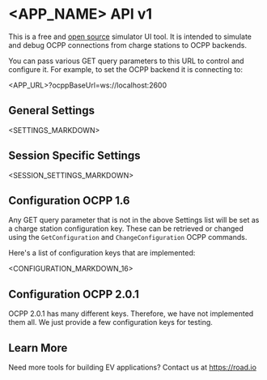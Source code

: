 # <APP_NAME> API v1

This is a free and
[open source](https://github.com/e-flux-platform/chargestation) simulator UI
tool. It is intended to simulate and debug OCPP connections from charge stations
to OCPP backends.

You can pass various GET query parameters to this URL to control and configure
it. For example, to set the OCPP backend it is connecting to:

<APP_URL>?ocppBaseUrl=ws://localhost:2600

## General Settings

<SETTINGS_MARKDOWN>

## Session Specific Settings

<SESSION_SETTINGS_MARKDOWN>

## Configuration OCPP 1.6

Any GET query parameter that is not in the above Settings list will be set as a
charge station configuration key. These can be retrieved or changed using the
`GetConfiguration` and `ChangeConfiguration` OCPP commands.

Here's a list of configuration keys that are implemented:

<CONFIGURATION_MARKDOWN_16>

## Configuration OCPP 2.0.1

OCPP 2.0.1 has many different keys. Therefore, we have not implemented them all.
We just provide a few configuration keys for testing.

## Learn More

Need more tools for building EV applications? Contact us at https://road.io
